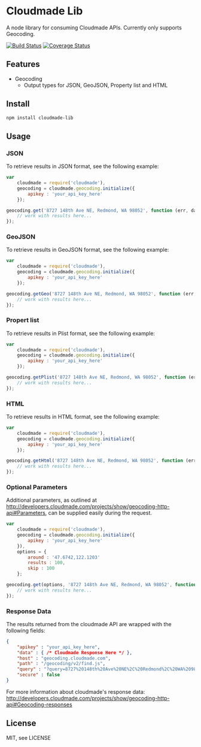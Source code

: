 # Cloudmade Lib

A node library for consuming Cloudmade APIs. Currently only supports Geocoding.

[![Build Status](https://travis-ci.org/PlayNetwork/cloudmade-lib.png?branch=develop)](https://travis-ci.org/PlayNetwork/cloudmade-lib) [![Coverage Status](https://coveralls.io/repos/PlayNetwork/cloudmade-lib/badge.png?branch=develop)](https://coveralls.io/r/PlayNetwork/cloudmade-lib?branch=develop)

## Features

* Geocoding
	* Output types for JSON, GeoJSON, Property list and HTML

## Install

```Bash
npm install cloudmade-lib
```

## Usage

### JSON

To retrieve results in JSON format, see the following example:

```Javascript
var
	cloudmade = require('cloudmade'),
	geocoding = cloudmade.geocoding.initialize({
		apikey : 'your_api_key_here'
	});

geocoding.get('8727 148th Ave NE, Redmond, WA 98052', function (err, data) {
	// work with results here...
});
```

### GeoJSON

To retrieve results in GeoJSON format, see the following example:

```Javascript
var
	cloudmade = require('cloudmade'),
	geocoding = cloudmade.geocoding.initialize({
		apikey : 'your_api_key_here'
	});

geocoding.getGeo('8727 148th Ave NE, Redmond, WA 98052', function (err, data) {
	// work with results here...
});
```

### Propert list

To retrieve results in Plist format, see the following example:

```Javascript
var
	cloudmade = require('cloudmade'),
	geocoding = cloudmade.geocoding.initialize({
		apikey : 'your_api_key_here'
	});

geocoding.getPlist('8727 148th Ave NE, Redmond, WA 98052', function (err, data) {
	// work with results here...
});
```

### HTML

To retrieve results in HTML format, see the following example:

```Javascript
var
	cloudmade = require('cloudmade'),
	geocoding = cloudmade.geocoding.initialize({
		apikey : 'your_api_key_here'
	});

geocoding.getHtml('8727 148th Ave NE, Redmond, WA 98052', function (err, data) {
	// work with results here...
});
```

### Optional Parameters

Additional parameters, as outlined at <http://developers.cloudmade.com/projects/show/geocoding-http-api#Parameters>, can be supplied easily during the request.

```Javascript
var
	cloudmade = require('cloudmade'),
	geocoding = cloudmade.geocoding.initialize({
		apikey : 'your_api_key_here'
	}),
	options = {
		around : '47.6742,122.1203'
		results : 100,
		skip : 100
	};

geocoding.get(options, '8727 148th Ave NE, Redmond, WA 98052', function (err, data) {
	// work with results here...
});
```

### Response Data

The results returned from the cloudmade API are wrapped with the following fields:

```JSON
{
	"apikey" : "your_api_key_here",
	"data" : { /* Cloudmade Response Here */ },
	"host" : "geocoding.cloudmade.com",
	"path" : "/geocoding/v2/find.js",
	"query" : "?query=8727%20148th%20Ave%20NE%2C%20Redmond%2C%20WA%2098052",
	"secure" : false
}
```

For more information about cloudmade's response data: <http://developers.cloudmade.com/projects/show/geocoding-http-api#Geocoding-responses>

## License

MIT, see LICENSE